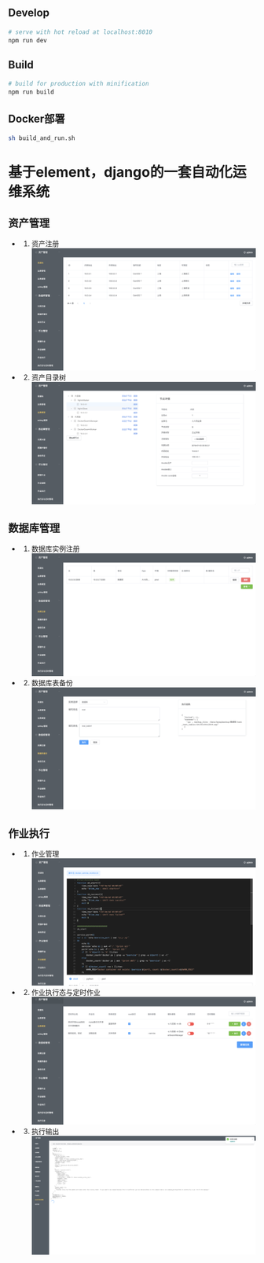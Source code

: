 ## Develop

``` bash
# serve with hot reload at localhost:8010
npm run dev
```

## Build

``` bash
# build for production with minification
npm run build
```

## Docker部署

``` bash
sh build_and_run.sh
```

# 基于element，django的一套自动化运维系统

## 资产管理
- 1. 资产注册
![资产注册](git_img/cmdb_pool.png)
- 2. 资产目录树
![资产目录树](git_img/module_tree.png)

## 数据库管理
- 1. 数据库实例注册
![数据库实例注册](git_img/db_instance.png)
- 2. 数据库表备份
![数据库表备份](git_img/db_backup.png)

## 作业执行
- 1. 作业管理
![新建作业](git_img/edit_script.png)
- 2. 作业执行态与定时作业
![作业执行态与定时作业](git_img/cron_execute.png)
- 3. 执行输出
![执行输出](git_img/excuting.png)